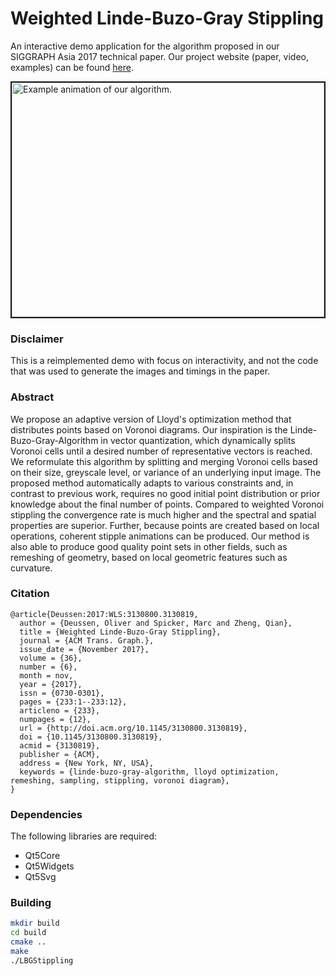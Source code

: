 # Weighted Linde-Buzo-Gray Stippling

An interactive demo application for the algorithm proposed in our SIGGRAPH Asia 2017 technical paper.
Our project website (paper, video, examples) can be found [here](http://graphics.uni-konstanz.de/publikationen/Deussen2017LindeBuzoGray/index.html).

<img src="https://github.com/MarcSpicker/LindeBuzoGrayStippling/blob/master/Bridge.gif?raw=true" alt="Example animation of our algorithm." border="2" align="middle" width="500px" height="375px">

### Disclaimer
This is a reimplemented demo with focus on interactivity, and not the code that was used to generate the images and timings in the paper.


### Abstract
We propose an adaptive version of Lloyd's optimization method that distributes points based on Voronoi diagrams. Our inspiration is the Linde-Buzo-Gray-Algorithm in vector quantization, which dynamically splits Voronoi cells until a desired number of representative vectors is reached. We reformulate this algorithm by splitting and merging Voronoi cells based on their size, greyscale level, or variance of an underlying input image. The proposed method automatically adapts to various constraints and, in contrast to previous work, requires no good initial point distribution or prior knowledge about the final number of points. Compared to weighted Voronoi stippling the convergence rate is much higher and the spectral and spatial properties are superior. Further, because points are created based on local operations, coherent stipple animations can be produced. Our method is also able to produce good quality point sets in other fields, such as remeshing of geometry, based on local geometric features such as curvature.

### Citation
```
@article{Deussen:2017:WLS:3130800.3130819,
  author = {Deussen, Oliver and Spicker, Marc and Zheng, Qian},
  title = {Weighted Linde-Buzo-Gray Stippling},
  journal = {ACM Trans. Graph.},
  issue_date = {November 2017},
  volume = {36},
  number = {6},
  month = nov,
  year = {2017},
  issn = {0730-0301},
  pages = {233:1--233:12},
  articleno = {233},
  numpages = {12},
  url = {http://doi.acm.org/10.1145/3130800.3130819},
  doi = {10.1145/3130800.3130819},
  acmid = {3130819},
  publisher = {ACM},
  address = {New York, NY, USA},
  keywords = {linde-buzo-gray-algorithm, lloyd optimization, remeshing, sampling, stippling, voronoi diagram},
}
```

### Dependencies
The following libraries are required:
* Qt5Core
* Qt5Widgets
* Qt5Svg

### Building
```bash
mkdir build
cd build
cmake ..
make
./LBGStippling
```